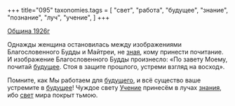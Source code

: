 +++
title="095"
taxonomies.tags = [
 "свет",
 "работа",
 "будущее",
 "знание",
 "познание",
 "луч",
 "учение",
]
+++

[Община 1926г](/agni/1926)

Однажды женщина остановилась между изображениями Благословенного Будды и Майтреи, не [зная](/tags/познание), кому принести почитание. И изображение Благословенного Будды произнесло: «По завету Моему, почитай [будущее](/tags/будущее). Стоя в защите прошлого, устреми взгляд на восход».   

Помните, как Мы работаем для [будущего](/tags/будущее), и всё существо ваше устремите в [будущее](/tags/будущее)! Чуждое свету [Учение](/tags/учение) принесём в лучах [знания](/tags/знание), ибо [свет](/tags/свет) мира покрыт тьмою.   

